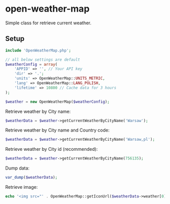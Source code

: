 open-weather-map
================

Simple class for retrieve current weather.

Setup
-----
```php
include 'OpenWeatherMap.php';

// all below settings are default
$weatherConfig = array(
    'APPID' => '', // Your API key
    'dir' => '.';
    'units' => OpenWeatherMap::UNITS_METRIC,
    'lang' => OpenWeatherMap::LANG_POLISH,
    'lifetime' => 10800 // Cache data for 3 hours
);

$weather = new OpenWeatherMap($weatherConfig);
```
Retrieve weather by City name:
```php
$weatherData = $weather->getCurrentWeatherByCityName('Warsaw');
```
Retrieve weather by City name and Country code:
```php
$weatherData = $weather->getCurrentWeatherByCityName('Warsaw,pl');
```
Retrieve weather by City id (recommended):
```php
$weatherData = $weather->getCurrentWeatherByCityName(756135); 
```
Dump data:
```php
var_dump($weatherData);
```
Retrieve image:
```php
echo '<img src="' . OpenWeatherMap::getIconUrl($weatherData->weather[0]->icon) . '" alt="' . $weatherData->weather[0]->description . '">';
```
